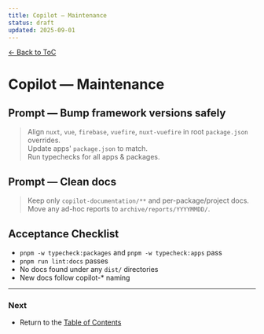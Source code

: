```yaml
---
title: Copilot — Maintenance
status: draft
updated: 2025-09-01
---
```


[← Back to ToC](../copilot-00-toc.md)

# Copilot — Maintenance

## Prompt — Bump framework versions safely
> Align `nuxt`, `vue`, `firebase`, `vuefire`, `nuxt-vuefire` in root `package.json` overrides.  
> Update apps' `package.json` to match.  
> Run typechecks for all apps & packages.

## Prompt — Clean docs
> Keep only `copilot-documentation/**` and per-package/project docs.  
> Move any ad-hoc reports to `archive/reports/YYYYMMDD/`.

## Acceptance Checklist
- `pnpm -w typecheck:packages` and `pnpm -w typecheck:apps` pass
- `pnpm run lint:docs` passes
- No docs found under any `dist/` directories
- New docs follow copilot-* naming

---

### Next
- Return to the [Table of Contents](../copilot-00-toc.md)
